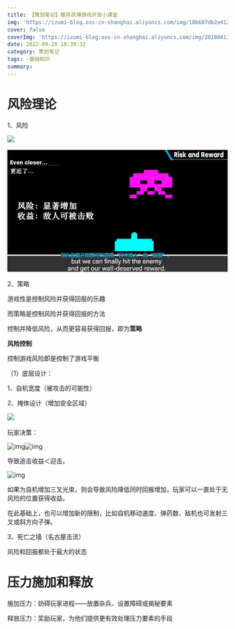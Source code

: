 ```yaml
---
title: 【策划笔记】樱井政博游戏开发小课堂
img: 'https://izumi-blog.oss-cn-shanghai.aliyuncs.com/img/18b687db2e41247dc4a65bc9a44d0725.jpeg'
cover: false
coverImg: 'https://izumi-blog.oss-cn-shanghai.aliyuncs.com/img/20180413101445_VXV2l.png'
date: 2022-09-28 18:39:32
category: 策划笔记
tags: -基础知识
summary:
---
```

<!--more-->

# 风险理论

1、风险

![](https://izumi-blog.oss-cn-shanghai.aliyuncs.com/img/20220928184700.png)

![1664362060453](image/note-sakuraisan/1664362060453.png)


2、策略

游戏性是控制风险并获得回报的乐趣

而策略是控制风险并获得回报的方法

控制并降低风险，从而更容易获得回报，即为**策略**

**风险控制**

控制游戏风险即是控制了游戏平衡

（1）底层设计：

1、自机宽度（被攻击的可能性）

2、掩体设计（增加安全区域）

![](https://izumi-blog.oss-cn-shanghai.aliyuncs.com/img/20220928185510.png)

玩家决策：

![img](https://izumi-blog.oss-cn-shanghai.aliyuncs.com/img/20220928185116.png)![img](https://izumi-blog.oss-cn-shanghai.aliyuncs.com/img/20220928185209.png)

导致追击收益＜迎击。

![img](https://izumi-blog.oss-cn-shanghai.aliyuncs.com/img/20220928190035.png)

如果为自机增加三叉光束，则会导致风险降低同时回报增加，玩家可以一直处于无风险的位置获得收益。

在此基础上，也可以增加新的限制，比如自机移动速度、弹药数、敌机也可发射三叉或斜方向子弹。

3、死亡之墙（名古屋击流）

风险和回报都处于最大的状态

# 压力施加和释放

施加压力：妨碍玩家进程——放置杂兵、设置障碍或揭秘要素

释放压力：奖励玩家，为他们提供更有效处理压力要素的手段
